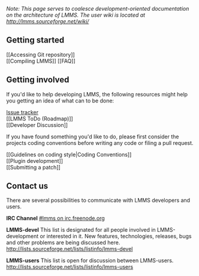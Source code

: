 _Note: This page serves to coalesce development-oriented documentation on the architecture of LMMS. The user wiki is located at <http://lmms.sourceforge.net/wiki/>_

## Getting started

[[Accessing Git repository]]  
[[Compiling LMMS]]
[[FAQ]]

## Getting involved
If you'd like to help developing LMMS, the following resources might help you getting an idea of what can to be done:

[Issue tracker](https://github.com/LMMS/lmms/issues?state=open)  
[[LMMS ToDo (Roadmap)]]  
[[Developer Discussion]]

If you have found something you'd like to do, please first consider the projects coding conventions before writing any code or filing a pull request.

[[Guidelines on coding style|Coding Conventions]]  
[[Plugin development]]  
[[Submitting a patch]]

## Contact us
There are several possibilities to communicate with LMMS developers and users.

**IRC Channel**
[#lmms on irc.freenode.org](irc://chat.freenode.net/#lmms)  

**LMMS-devel**
This list is designated for all people involved in LMMS-development or interested in it. New features, technologies, releases, bugs and other problems are being discussed here.  
<http://lists.sourceforge.net/lists/listinfo/lmms-devel>

**LMMS-users**
This list is open for discussion between LMMS-users.  
<http://lists.sourceforge.net/lists/listinfo/lmms-users>